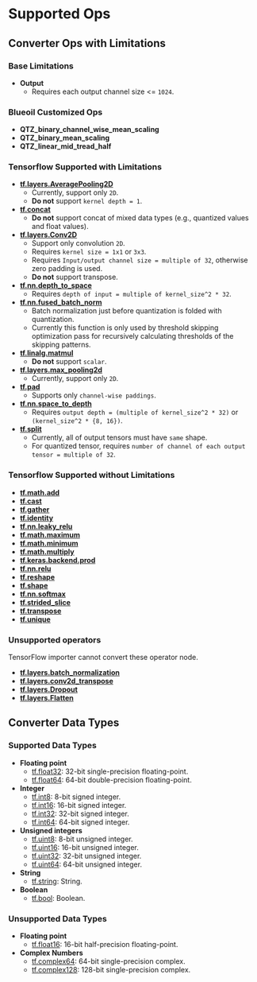 # Supported Ops
## Converter Ops with Limitations
### Base Limitations
- **Output**
    - Requires each output channel size <= `1024`.

### Blueoil Customized Ops
- **QTZ_binary_channel_wise_mean_scaling**
- **QTZ_binary_mean_scaling**
- **QTZ_linear_mid_tread_half**

### Tensorflow Supported with Limitations
- **[tf.layers.AveragePooling2D](https://www.tensorflow.org/versions/r1.15/api_docs/python/tf/layers/AveragePooling2D)**
    - Currently, support only `2D`.
    - **Do not** support `kernel depth = 1`.
- **[tf.concat](https://www.tensorflow.org/versions/r1.15/api_docs/python/tf/concat)**
    - **Do not** support concat of mixed data types (e.g., quantized values and float values).
- **[tf.layers.Conv2D](https://www.tensorflow.org/versions/r1.15/api_docs/python/tf/layers/Conv2D)**
    - Support only convolution `2D`.
    - Requires `kernel size = 1x1` or `3x3`.
    - Requires `Input/output channel size = multiple of 32`, otherwise zero padding is used.
    - **Do not** support transpose.
- **[tf.nn.depth_to_space](https://www.tensorflow.org/versions/r1.15/api_docs/python/tf/nn/depth_to_space)**
    - Requires `depth of input = multiple of kernel_size^2 * 32`.
- **[tf.nn.fused_batch_norm](https://www.tensorflow.org/versions/r1.15/api_docs/python/tf/nn/fused_batch_norm)**
    - Batch normalization just before quantization is folded with quantization.
    - Currently this function is only used by threshold skipping optimization pass for recursively calculating thresholds of the skipping patterns.
- **[tf.linalg.matmul](https://www.tensorflow.org/versions/r1.15/api_docs/python/tf/linalg/matmul)**
    - **Do not** support `scalar`.
- **[tf.layers.max_pooling2d](https://www.tensorflow.org/versions/r1.15/api_docs/python/tf/layers/max_pooling2d)**
     - Currently, support only `2D`.
- **[tf.pad](https://www.tensorflow.org/versions/r1.15/api_docs/python/tf/pad)**
    - Supports only `channel-wise paddings`.
- **[tf.nn.space_to_depth](https://www.tensorflow.org/versions/r1.15/api_docs/python/tf/nn/space_to_depth)**
    - Requires `output depth = (multiple of kernel_size^2 * 32)` or `(kernel_size^2 * {8, 16})`.
- **[tf.split](https://www.tensorflow.org/versions/r1.15/api_docs/python/tf/split)**
    - Currently, all of output tensors must have `same` shape.
    - For quantized tensor, requires `number of channel of each output tensor = multiple of 32`.

###  Tensorflow Supported without Limitations
- **[tf.math.add](https://www.tensorflow.org/versions/r1.15/api_docs/python/tf/math/add)**
- **[tf.cast](https://www.tensorflow.org/versions/r1.15/api_docs/python/tf/cast)**
- **[tf.gather](https://www.tensorflow.org/versions/r1.15/api_docs/python/tf/gather)**
- **[tf.identity](https://www.tensorflow.org/versions/r1.15/api_docs/python/tf/identity)**
- **[tf.nn.leaky_relu](https://www.tensorflow.org/versions/r1.15/api_docs/python/tf/nn/leaky_relu)**
- **[tf.math.maximum](https://www.tensorflow.org/versions/r1.15/api_docs/python/tf/math/maximum)**
- **[tf.math.minimum](https://www.tensorflow.org/versions/r1.15/api_docs/python/tf/math/minimum)**
- **[tf.math.multiply](https://www.tensorflow.org/versions/r1.15/api_docs/python/tf/math/multiply)**
- **[tf.keras.backend.prod](https://www.tensorflow.org/versions/r1.15/api_docs/python/tf/keras/backend/prod)**
- **[tf.nn.relu](https://www.tensorflow.org/versions/r1.15/api_docs/python/tf/nn/relu)**
- **[tf.reshape](https://www.tensorflow.org/versions/r1.15/api_docs/python/tf/reshape)**
- **[tf.shape](https://www.tensorflow.org/versions/r1.15/api_docs/python/tf/shape)**
- **[tf.nn.softmax](https://www.tensorflow.org/versions/r1.15/api_docs/python/tf/nn/softmax)**
- **[tf.strided_slice](https://www.tensorflow.org/versions/r1.15/api_docs/python/tf/strided_slice)**
- **[tf.transpose](https://www.tensorflow.org/versions/r1.15/api_docs/python/tf/transpose)**
- **[tf.unique](https://www.tensorflow.org/versions/r1.15/api_docs/python/tf/unique)**

 ### Unsupported operators 
 TensorFlow importer cannot convert these operator node.
 - **[tf.layers.batch_normalization](https://www.tensorflow.org/versions/r1.15/api_docs/python/tf/layers/batch_normalization)**
 - **[tf.layers.conv2d_transpose](https://www.tensorflow.org/versions/r1.15/api_docs/python/tf/layers/conv2d_transpose)**
 - **[tf.layers.Dropout](https://www.tensorflow.org/versions/r1.15/api_docs/python/tf/layers/Dropout)**
 - **[tf.layers.Flatten](https://www.tensorflow.org/versions/r1.15/api_docs/python/tf/layers/Flatten)**

## Converter Data Types
### Supported Data Types
- **Floating point**
    - [tf.float32](https://www.tensorflow.org/api_docs/python/tf#float32): 32-bit single-precision floating-point.
    - [tf.float64](https://www.tensorflow.org/api_docs/python/tf#float64): 64-bit double-precision floating-point.
- **Integer**
    - [tf.int8](https://www.tensorflow.org/api_docs/python/tf#int8): 8-bit signed integer.
    - [tf.int16](https://www.tensorflow.org/api_docs/python/tf#int16): 16-bit signed integer.
    - [tf.int32](https://www.tensorflow.org/api_docs/python/tf#int32): 32-bit signed integer.
    - [tf.int64](https://www.tensorflow.org/api_docs/python/tf#int64): 64-bit signed integer.
- **Unsigned integers**
    - [tf.uint8](https://www.tensorflow.org/api_docs/python/tf#uint8): 8-bit unsigned integer.
    - [tf.uint16](https://www.tensorflow.org/api_docs/python/tf#uint16): 16-bit unsigned integer.
    - [tf.uint32](https://www.tensorflow.org/api_docs/python/tf#uint32): 32-bit unsigned integer.
    - [tf.uint64](https://www.tensorflow.org/api_docs/python/tf#uint64): 64-bit unsigned integer.
- **String**
    - [tf.string](https://www.tensorflow.org/api_docs/python/tf#string): String.
- **Boolean**
    - [tf.bool](https://www.tensorflow.org/api_docs/python/tf#bool): Boolean.

### Unsupported Data Types
- **Floating point**
    - [tf.float16](https://www.tensorflow.org/api_docs/python/tf#float16): 16-bit half-precision floating-point.
- **Complex Numbers**
    - [tf.complex64](https://www.tensorflow.org/api_docs/python/tf#complex64): 64-bit single-precision complex.
    - [tf.complex128](https://www.tensorflow.org/api_docs/python/tf#complex128): 128-bit single-precision complex.
